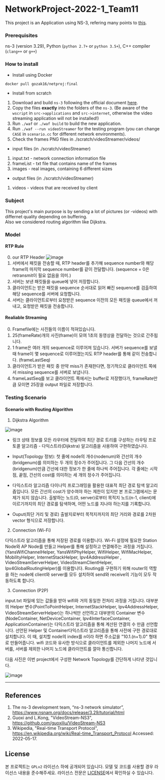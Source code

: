 # NetworkProject-2022-1_Team11
This project is an Application using NS-3, refering many points to [this](https://github.com/guoxiliu/VideoStream-NS3).


### Prerequisites
ns-3 (version 3.29), Python (`python 2.7+` or `python 3.5+`), C++ compiler (`clang++` or `g++`)

### How to install

* Install using Docker

```sh
docker pull gozak16/netproj:final
```

* Install from scratch

1. Download and build `ns-3` following the official document [here](https://www.nsnam.org/docs/release/3.29/tutorial/singlehtml/index.html#getting-started).
2. Copy the files **exactly** into the folders of the `ns-3`. (Be aware of the `wscript` in `src->applications` and `src->internet`, otherwise the video streaming application will not be installed!)
3. Run `./waf` or `./waf build` to build the new application.
4. Run `./waf --run videoStreamer` for the testing program (you can change `CASE` in `scenario.cc` for different network environments).  
5. Check the frames PNG files in ./scratch/videoStreamer/videos/

* input files (in ./scratch/videoStreamer)
1. input.txt - network connection information file
2. frameList - txt file that contains name of the frames
3. images - real images, containing 6 different sizes  

* output files (in ./scratch/videoStreamer)
1. videos - videos that are received by client  


### Subject
This project's main purpose is by sending a lot of pictures (or -videos) with differnet quality depending on buffering.  
Also we considered routing algorithm like Dijkstra.


### Model

#### RTP Rule

0. our RTP Header
![image](https://user-images.githubusercontent.com/49546550/171166302-93026288-0413-4b89-b039-c756de324d45.png)
1. 서버에서 패킷을 전송할 때, RTP header를 추가해 sequence number와 해당 frame의 마지막 sequence number를 같이 전달합니다. (sequence = 0은 retransmit이 필요 없음을 의미.)
2. 서버는 보낸 패킷들을 queue에 넣어 저장합니다.
3. 클라이언트는 받은 패킷을 sequence 순서대로 읽어 빠진 sequence를 검출하여 해당 sequence를 서버에 요청합니다.
4. 서버는 클라이언트로부터 요청받은 sequence 이전의 모든 패킷을 queue에서 꺼내고, 요청받은 패킷을 전송합니다.

#### Realiable Streaming
0. Framefile에는 사진들의 이름이 적혀있습니다.
1. 25(frameRate)개의 사진(frame)이 모여 1초의 동영상을 전달하는 것으로 간주됩니다.
2. 1 frame은 여러 개의 sequence로 이루어져 있습니다. 서버가 sequence를 보낼 때 frame이 몇 sequence로 이루어졌는지도 RTP header를 통해 같이 전송합니다. (frameLastSeq)
3. 클라이언트가 받은 패킷 중 만약 miss가 존재한다면, 정기적으로 클라이언트 쪽에서 missing sequence를 서버로 보냅니다.
4. frameLastSeq를 보고 클라이언트 쪽에서는 buffer로 저장했다가, frameRate만큼 모이면 25장을 output 파일로 저장합니다.

### Testing Scenario

#### Scenario with Routing Algorithm
1. Dijkstra Algorithm

![image](https://user-images.githubusercontent.com/34998542/171118417-9b3610f5-0543-41bd-9053-06dead9ef5e7.png)

* 링크 상태 정보를 모든 라우터에 전달하여 최단 경로 트리를 구성하는 라우팅 프로토콜 알고리즘 - 다익스트라(Dijkstra) 알고리즘을 사용하여 구현하였습니다.

* Input(Topology 정보):
첫 줄에 node의 개수(nodenum)와 간선의 개수(bridgenum)를 의미하는 두 개의 정수가 주어집니다.
그 다음 간선의 개수(bridgenum)만큼 간선에 대한 정보가 한 줄에 하나씩 주어집니다.
각 줄에는 시작점, 끝점, 간선의 cost를 의미하는 세 개의 정수가 주어집니다.

* 다익스트라 알고리즘
다이나믹 프로그래밍을 활용한 대표적 최단 경로 탐색 알고리즘입니다.
모든 간선의 cost가 양수여야 하는 제한이 있지만 본 프로그램에서는 문제가 되지 않습니다.
출발하는 노드(0, server)로부터 목적지 노드(n-1, client)에 이르기까지의 최단 경로를 탐색하며, 어떤 노드를 지나야 하는지를 기록합니다.

* Ouput(최단 거리 및 경로)
출발지로부터 목적지까지의 최단 거리와 경로를 2차원 vector 형식으로 저장합니다.

2. Connection (Wi-Fi)

다익스트라 알고리즘을 통해 저장된 경로를 이용합니다.
Wi-Fi 설정에 필요한 Station Node와 AP Node를 만들고 Helper를 통해 설정하고 연결해주는 과정을 거칩니다.
(YansWifiChannelHelper, YansWifiPhyHelper, WifiHelper, WifiMacHelper, MobilityHelper, InternetStackHelper, Ipv4AddressHelper
  , VideoStreamServerHelper, VideoStreamClientHelper, Ipv4GlobalRoutingHelper)를 이용합니다.
Routing을 구현하기 위해 router의 역할을 하는 node에 client와 server를 모두 설치하여 send와 receive의 기능이 모두 작동하도록 합니다.

3. Connection (P2P)

input.txt 파일에 있는 값들을 받아 wifi와 거의 동일한 전처리 과정을 거칩니다.
대부분의 Helper 변수(PointToPointHelper, InternetStackHelper, Ipv4AddressHelper, VideoStreamServerHelper)는
하나씩만 선언하고 대부분의 Container 변수(NodeContainer, NetDeviceContainer, Ipv4InterfaceContainer, ApplicationContainer)는
다익스트라 알고리즘을 통해 계산된 연결의 수 만큼 선언합니다.
선언된 Helper 및 Container다익스트라 알고리즘을 통해 사전에 구한 경로대로 설치합니다.
이 때, 설치할 node의 index를 n이라 하면 주소값을 "10.1.(n+1).0" 형태로 만들어줍니다.
wifi 코드와 유사한 방식으로 클라이언트를 제외한 나머지 노드에 서버를, 서버를 제외한 나머지 노드에 클라이언트를 깔아 통신합니다.

다음 사진은 이번 project에서 구성한 Network Topology를 간단하게 나타낸 것입니다.

![image](https://user-images.githubusercontent.com/30406090/171147934-be619c49-bf42-46d2-b74e-83b3a93210eb.JPG)

---

## References

1. The ns-3 development team, “ns-3 network simulator”, https://www.nsnam.org/docs/release/3.29/tutorial/html 
2. Guoxi and L.Kong, "VideoStream-NS3", https://github.com/guoxiliu/VideoStream-NS3
3. Wikipedia, "Real-time Transport Protocol", https://en.wikipedia.org/wiki/Real-time_Transport_Protocol Accessed: 2022-05-17.


## License

본 프로젝트는 `GPLv2` 라이선스 하에 공개되어 있습니다. 모델 및 코드를 사용할 경우 라이선스 내용을 준수해주세요. 라이선스 전문은 [LICENSE](https://github.com/nsnam/ns-3-dev-git/blob/master/LICENSE)에서 확인하실 수 있습니다.
